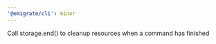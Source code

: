 ```yaml
---
'@emigrate/cli': minor
---
```


Call storage.end() to cleanup resources when a command has finished
